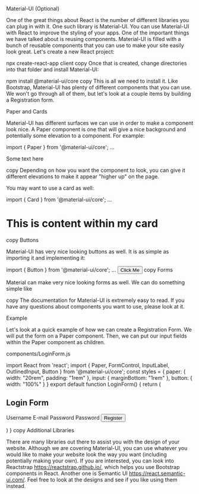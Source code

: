 Material-UI (Optional)

One of the great things about React is the number of different libraries you can plug in with it. One such library is Material-UI. You can use Material-UI with React to improve the styling of your apps. One of the important things we have talked about is reusing components. Material-UI is filled with a bunch of reusable components that you can use to make your site easily look great. Let's create a new React project:

npx create-react-app client
copy
Once that is created, change directories into that folder and install Material-UI:

npm install @material-ui/core
copy
This is all we need to install it. Like Bootstrap, Material-UI has plenty of different components that you can use. We won't go through all of them, but let's look at a couple items by building a Registration form.

Paper and Cards

Material-UI has different surfaces we can use in order to make a component look nice. A Paper component is one that will give a nice background and potentially some elevation to a component. For example:

import { Paper } from '@material-ui/core';
...
<Paper elevation={3}>
    <p>Some text here</p>
</Paper>
copy
Depending on how you want the component to look, you can give it different elevations to make it appear "higher up" on the page.

You may want to use a card as well:

import { Card } from '@material-ui/core';
...
<Card>
    <CardContent>
        <h1>This is content within my card</h1>
    </CardContent>
</Card>
copy
Buttons

Material-UI has very nice looking buttons as well. It is as simple as importing it and implementing it:

import { Button } from '@material-ui/core';
...
<Button>
    Click Me
</Button>
copy
Forms

Material can make very nice looking forms as well. We can do something simple like

<TextField variant="filled"/>
copy
The documentation for Material-UI is extremely easy to read. If you have any questions about components you want to use, please look at it.

Example

Let's look at a quick example of how we can create a Registration Form. We will put the form on a Paper component. Then, we can put our input fields within the Paper component as children.

components/LoginForm.js

import React from 'react';
import {
    Paper,
    FormControl,
    InputLabel,
    OutlinedInput,
    Button
} from '@material-ui/core';
const styles = {
    paper: {
        width: "20rem", padding: "1rem"
    },
    input: {
        marginBottom: "1rem"
    },
    button: {
        width: "100%"
    }
}
export default function LoginForm() {
    return (
        <Paper elevation={3} style={styles.paper}>
            <h2>Login Form</h2>
            <form>
                <FormControl variant="outlined" style={styles.input}>
                    <InputLabel>Username</InputLabel>
                    <OutlinedInput type="text"/>
                </FormControl>
                <FormControl variant="outlined" style={styles.input}>
                    <InputLabel>E-mail</InputLabel>
                    <OutlinedInput type="email"/>
                </FormControl>
                <FormControl variant="outlined" style={styles.input}>
                    <InputLabel>Password</InputLabel>
                    <OutlinedInput type="password"/>
                </FormControl>
                <FormControl variant="outlined" style={styles.input}>
                    <InputLabel>Password</InputLabel>
                    <OutlinedInput type="password"/>
                </FormControl>
                <Button type="submit" variant="contained" color="primary">
                    Register
                </Button>
            </form>
        </Paper>
    )
}
copy
Additional Libraries

There are many libraries out there to assist you with the design of your website. Although we are covering Material-UI, you can use whatever you would like to make your website look the way you want (including potentially making your own). If you are interested, you can look into Reactstrap https://reactstrap.github.io/, which helps you use Bootstrap components in React. Another one is Semantic UI https://react.semantic-ui.com/. Feel free to look at the designs and see if you like using them instead.

